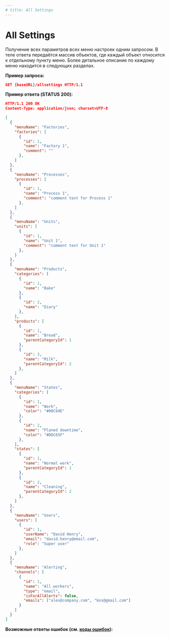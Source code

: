 ```yaml
---
# title: All Settings
---
```

# All Settings

<req method="get" path="/allsettings" isArrow>

Получение всех параметров всех меню настроек одним запросом. В теле ответа передаётся массив объектов, где каждый объект относится к отдельному пункту меню. Более детальное описание по каждому меню находится в следующих разделах.

**Пример запроса:**

```json
GET {baseURL}/allsettings HTTP/1.1
```

**Пример ответа (STATUS 200):**

```json
HTTP/1.1 200 OK
Content-Type: application/json; charset=UTF-8

[
  {
    "menuName": "Factories",
    "factories": [
      {
        "id": 1,
        "name": "Factory 1",
        "comment": ""
      },
    ]
  },
  {
    "menuName": "Processes",
    "processes": [
      {
        "id": 1,
        "name": "Process 1",
        "comment": "comment text for Process 1"
      },
    ]
  },
  {
    "menuName": "Units",
    "units": [
      {
        "id": 1,
        "name": "Unit 1",
        "comment": "comment text for Unit 1"
      },
    ]
  },
  {
    "menuName": "Products",
    "categories": [
      {
        "id": 1,
        "name": "Bake"
      },
      {
        "id": 2,
        "name": "Diary"
      },
    ],
    "products": [
      {
        "id": 1,
        "name": "Bread",
        "parentCategoryId": 1
      },
      {
        "id": 3,
        "name": "Milk",
        "parentCategoryId": 2
      },
    ]
  },
  {
    "menuName": "States",
    "categories": [
      {
        "id": 1,
        "name": "Work",
        "color": "#00C94E"
      },
      {
        "id": 2,
        "name": "Planed downtime",
        "color": "#DDC65F"
      },
    ],
    "states": [
      {
        "id": 1,
        "name": "Normal work",
        "parentCategoryId": 1
      },
      {
        "id": 2,
        "name": "Cleaning",
        "parentCategoryId": 2
      },
    ]
  },
  {
    "menuName": "Users",
    "users": [
      {
        "id": 1,
        "userName": "David Henry",
        "email": "david.henry@email.com",
        "role": "Super user"
      },
    ]
  },
  {
    "menuName": "Alerting",
    "channels": [
      {
        "id": 1,
        "name": "All workers",
        "type": "email",
        "isForAllAlerts": false,
        "emails": ["alex@company.com", "kos@gmail.com"]
      }
    ]
  }
]
```

**Возможные ответы ошибок (см. [коды ошибок](/api/v1/errors.html)):**

</req>